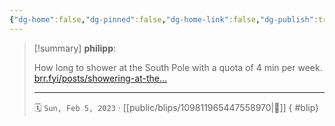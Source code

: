 ```yaml
---
{"dg-home":false,"dg-pinned":false,"dg-home-link":false,"dg-publish":true,"type":"blip","disabled rules":["yaml-title","yaml-title-alias","file-name-heading"],"title":"philipp on mastodon @ 2023-02-05","created-date":"2023-02-05T11:46:57","id":109811965447558980,"updated-date":"2025-05-02T08:50:43","dg-path":"blips/109811965447558970.md","permalink":"/blips/109811965447558970/","dgPassFrontmatter":true,"created":"2023-02-05T11:46:57","updated":"2025-05-02T08:50:43"}
---
```


> [!summary] **philipp**:
>
> How long to shower at the South Pole with a quota of 4 min per week.  [brr.fyi/posts/showering-at-the…](https://brr.fyi/posts/showering-at-the-south-pole)
> - - -
>
> 🗓️ `Sun, Feb 5, 2023` · [[public/blips/109811965447558970\|🔗]]
{ #blip}

